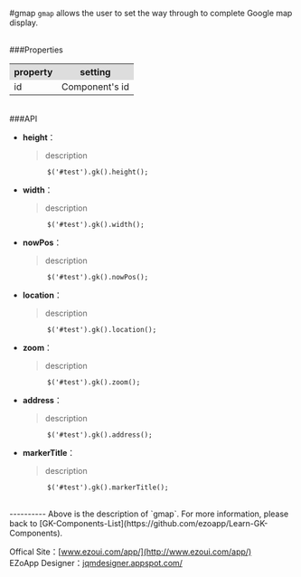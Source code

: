 #gmap
`gmap` allows the user to set the way through to complete Google map display.


<br/>
###Properties
<table>

<tr>
<th style="background:#ddd;">property</th>
<th style="background:#ddd;">setting</th>
</tr>

<tr>
<td>id</td>
<td>Component's id</td>
</tr>

</table>

<br/>
###API

- **height**：  
  	> description

			$('#test').gk().height();


- **width**：  
  	> description

			$('#test').gk().width();


- **nowPos**：  
  	> description

			$('#test').gk().nowPos();


- **location**：  
  	> description

			$('#test').gk().location();


- **zoom**：  
  	> description

			$('#test').gk().zoom();


- **address**：  
  	> description

			$('#test').gk().address();


- **markerTitle**：  
  	> description

			$('#test').gk().markerTitle();


<br/>
----------
Above is the description of `gmap`. For more information, please back to [GK-Components-List](https://github.com/ezoapp/Learn-GK-Components).

Offical Site：[www.ezoui.com/app/](http://www.ezoui.com/app/)  
EZoApp Designer：[jqmdesigner.appspot.com/](http://jqmdesigner.appspot.com/)



